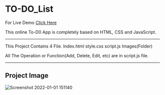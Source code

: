 # TO-DO_List



For Live Demo <a href="https://akash0406.github.io/TO-DO_List/"> Click Here </a>

This online To-D0 App is completely based on HTML, CSS and JavaScript.

----------------------------------------------------------------------------------------------------------------------------------------------------------------------

This Project Contains 4 File. 
    Index.html
    style.css
    script.js
    Images(Folder)
  
  All The Operation or Function(Add, Delete, Edit, etc) are in script.js file.
  
  ------------------------------------------------------------------------------------------------------------------------------------------------------------------
  
  Project Image 
  --------------
  ![Screenshot 2022-01-01 151140](https://user-images.githubusercontent.com/67006219/147847978-ba93afb5-b71e-4b1f-9974-e8460aff2e86.png)

  
  
